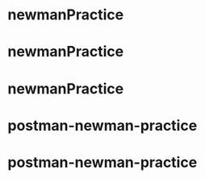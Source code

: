 # newmanPractice
# newmanPractice
# newmanPractice
# postman-newman-practice
# postman-newman-practice
